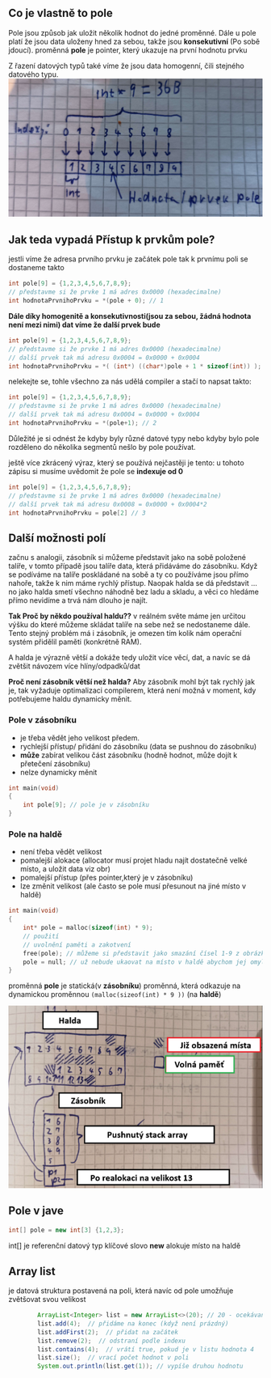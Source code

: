## Co je vlastně to pole
Pole jsou způsob jak uložit několik hodnot do jedné proměnné.
Dále u pole platí že jsou data uloženy hned za sebou, takže jsou **konsekutivní** (Po sobě jdoucí).
proměnná **pole** je pointer, který ukazuje na první hodnotu prvku

Z řazení datových typů také víme že jsou data homogenní, čili stejného datového typu.
![Pole](./../pole.jpg)

## Jak teda vypadá Přístup k prvkům pole?
jestli víme že adresa prvního prvku je začátek pole tak k prvnímu poli se dostaneme takto
```c
int pole[9] = {1,2,3,4,5,6,7,8,9};
// představme si že prvke 1 má adres 0x0000 (hexadecimalne)
int hodnotaPrvnihoPrvku = *(pole + 0); // 1
```

**Dále díky homogenitě a konsekutivnosti(jsou za sebou, žádná hodnota není mezi nimi) dat víme že další prvek bude**
```c
int pole[9] = {1,2,3,4,5,6,7,8,9};
// představme si že prvke 1 má adres 0x0000 (hexadecimalne)
// další prvek tak má adresu 0x0004 = 0x0000 + 0x0004
int hodnotaPrvnihoPrvku = *( (int*) ((char*)pole + 1 * sizeof(int)) ); // 2
```
nelekejte se, tohle všechno za nás udělá compiler a stačí to napsat takto:
```c
int pole[9] = {1,2,3,4,5,6,7,8,9};
// představme si že prvke 1 má adres 0x0000 (hexadecimalne)
// další prvek tak má adresu 0x0004 = 0x0000 + 0x0004
int hodnotaPrvnihoPrvku = *(pole+1); // 2
```
Důležité je si odnést že kdyby byly různé datové typy nebo kdyby bylo pole rozděleno do několika segmentů nešlo by pole používat.

ještě více zkrácený výraz, který se používá nejčastěji je tento:
u tohoto zápisu si musíme uvědomit že pole se **indexuje od 0**
```c
int pole[9] = {1,2,3,4,5,6,7,8,9};
// představme si že prvke 1 má adres 0x0000 (hexadecimalne)
// další prvek tak má adresu 0x0008 = 0x0000 + 0x0004*2
int hodnotaPrvnihoPrvku = pole[2] // 3
```

## Další možnosti polí
začnu s analogii, zásobník si můžeme představit jako na sobě položené talíře, v tomto případě jsou talíře data, která přidáváme do zásobníku. Když se podíváme na talíře poskládané na sobě a ty co používáme jsou přímo nahoře, takže k nim máme rychlý přístup.
Naopak halda se dá představit ... no jako halda smetí všechno náhodně bez ladu a skladu, a věci co hledáme přímo nevidíme a trvá nám dlouho je najít.

**Tak Proč by někdo používal haldu??**
v reálném světe máme jen určitou výšku do které můžeme skládat talíře na sebe než se nedostaneme dále. Tento stejný problém má i zásobník, je omezen tím kolik nám operační systém přidělil paměti (konkrétně RAM).

A halda je výrazně větší a dokáže tedy uložit více věcí, dat, a navíc se dá zvětšit návozem více hlíny/odpadků/dat

**Proč není zásobník větší než halda?**
Aby zásobník mohl být tak rychlý jak je, tak vyžaduje optimalizaci compilerem, která není možná v moment, kdy potřebujeme haldu dynamicky měnit.
### Pole v zásobníku
- je třeba vědět jeho velikost předem.
- rychlejší přístup/ přidání do zásobníku (data se pushnou do zásobníku)
- **může** zabírat velikou část zásobníku (hodně hodnot, může dojít k přetečení zásobníku)
- nelze dynamicky měnit
```c
int main(void)
{
	int pole[9]; // pole je v zásobníku
}
```

### Pole na haldě
- není třeba vědět velikost
- pomalejší alokace (allocator musí projet hladu najít dostatečně velké místo, a uložit data viz obr)
- pomalejší přístup (přes pointer,který je v zásobníku)
- lze změnit velikost (ale často se pole musí přesunout na jiné místo v haldě)
```c
int main(void)
{ 
	int* pole = malloc(sizeof(int) * 9);
	// použití
	// uvolnění paměti a zakotvení
	free(pole); // můžeme si představit jako smazání čísel 1-9 z obrázku
	pole = null; // už nebude ukaovat na místo v haldě abychom jej omylem nepoužili
}
```
proměnná **pole** je statická(v **zásobníku**) proměnná, která odkazuje na dynamickou proměnnou `(malloc(sizeof(int) * 9 ))` (na **haldě**)

![Zásobnik a halda](./zasobnik_a_halda.png)


## Pole v jave
```java
int[] pole = new int[3] {1,2,3};
```

int[] je referenční datový typ
klíčové slovo **new** alokuje místo na haldě

## Array list
je datová struktura postavená na poli, která navíc od pole umožňuje zvětšovat svou velikost

```Java
        ArrayList<Integer> list = new ArrayList<>(20); // 20 - ocekávaná velikost. Může pořád vyrůst ještě více
        list.add(4);  // přidáme na konec (když není prázdný)
        list.addFirst(2);  // přidat na začátek
        list.remove(2);  // odstraní podle indexu
        list.contains(4);  // vrátí true, pokud je v listu hodnota 4
        list.size();  // vrací počet hodnot v poli
        System.out.println(list.get(1)); // vypíše druhou hodnotu
```
